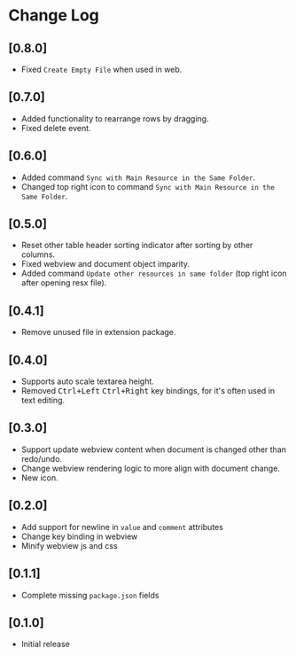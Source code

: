 # Change Log

## [0.8.0]

- Fixed `Create Empty File` when used in web.

## [0.7.0]

- Added functionality to rearrange rows by dragging.
- Fixed delete event.

## [0.6.0]

- Added command `Sync with Main Resource in the Same Folder`.
- Changed top right icon to command `Sync with Main Resource in the Same Folder`.

## [0.5.0]

- Reset other table header sorting indicator after sorting by other columns.
- Fixed webview and document object imparity.
- Added command `Update other resources in same folder` (top right icon after opening resx file).

## [0.4.1]

- Remove unused file in extension package.

## [0.4.0]

- Supports auto scale textarea height.
- Removed <kbd>Ctrl+Left</kbd> <kbd>Ctrl+Right</kbd> key bindings, for it's often used in text editing.

## [0.3.0]

- Support update webview content when document is changed other than redo/undo.
- Change webview rendering logic to more align with document change.
- New icon.

## [0.2.0]

- Add support for newline in `value` and `comment` attributes
- Change key binding in webview
- Minify webview js and css

## [0.1.1]

- Complete missing `package.json` fields

## [0.1.0]

- Initial release
